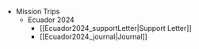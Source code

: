 - Mission Trips
	- Ecuador 2024
		- [[Ecuador2024_supportLetter|Support Letter]]
		- [[Ecuador2024_journal|Journal]]
